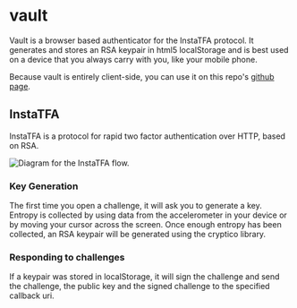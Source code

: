 vault
=====

Vault is a browser based authenticator for the InstaTFA protocol.
It generates and stores an RSA keypair in html5 localStorage and is best used on a device that you always carry with you, like your mobile phone.

Because vault is entirely client-side, you can use it on this repo's [github page](http://jtwaleson.github.io/vault/).

InstaTFA
-----
InstaTFA is a protocol for rapid two factor authentication over HTTP, based on RSA.

<img src='http://jtwaleson.github.io/vault/instatfa.png' alt='Diagram for the InstaTFA flow.'/>

### Key Generation

The first time you open a challenge, it will ask you to generate a key.
Entropy is collected by using data from the accelerometer in your device or by moving your cursor across the screen.
Once enough entropy has been collected, an RSA keypair will be generated using the cryptico library.

### Responding to challenges

If a keypair was stored in localStorage, it will sign the challenge and send the challenge, the public key and the signed challenge to the specified callback uri.
